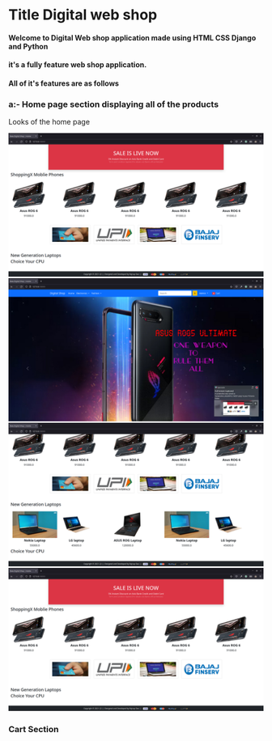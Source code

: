 <h1>Title Digital web shop</h1>
<h4>Welcome to Digital Web shop application made using HTML CSS Django and Python</h4>

<h4>it's a fully feature web shop application.</h4>

<h4>All of it's features are as follows </h4>

<h3>a:- Home page section displaying all of the products</h3>

Looks of the home page 

<img alt="image1" src="https://github.com/RajrupDasid/webshop/blob/master/Demo_images/image1.png">

<img alt="image2" src="https://github.com/RajrupDasid/webshop/blob/master/Demo_images/image2.png">

<img alt="image3" src="https://github.com/RajrupDasid/webshop/blob/master/Demo_images/image3.png">

<img alt="image1" src="https://github.com/RajrupDasid/webshop/blob/master/Demo_images/image1.png">

<h3 style={color=orange;}> Cart Section </h3>






